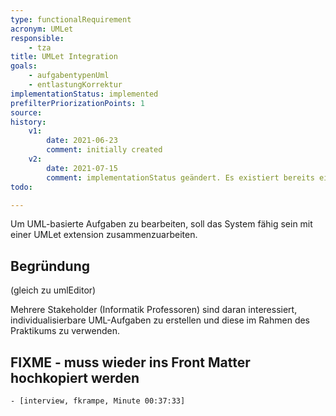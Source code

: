 ```yaml
---
type: functionalRequirement
acronym: UMLet
responsible:
    - tza
title: UMLet Integration
goals:
    - aufgabentypenUml
    - entlastungKorrektur
implementationStatus: implemented
prefilterPriorizationPoints: 1
source:
history:
    v1:
        date: 2021-06-23
        comment: initially created
    v2:
        date: 2021-07-15
        comment: implementationStatus geändert. Es existiert bereits eine integration mit UMLet
todo:

---
```


Um UML-basierte Aufgaben zu bearbeiten, soll das System fähig sein mit einer UMLet extension zusammenzuarbeiten.

## Begründung

(gleich zu umlEditor)

Mehrere Stakeholder (Informatik Professoren) sind daran interessiert, individualisierbare UML-Aufgaben
zu erstellen und diese im Rahmen des Praktikums zu verwenden.


## FIXME - muss wieder ins Front Matter hochkopiert werden
    - [interview, fkrampe, Minute 00:37:33]
